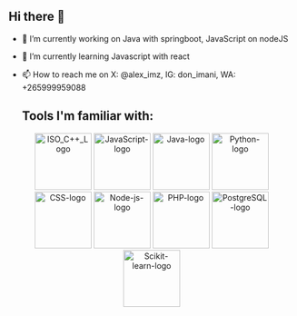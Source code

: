 ## Hi there 👋
- 🔭 I’m currently working on Java with springboot, JavaScript on nodeJS
- 🌱 I’m currently learning Javascript with react
- 📫 How to reach me on X: @alex_imz, IG: don_imani, WA: +265999959088

  ## Tools I'm familiar with:
<p align="center">
  <img src="https://github.com/alexdev2001/alexdev2001/assets/146278746/1e4c601b-1d9a-4e86-b23c-55aec3dd4cab" alt="ISO_C++_Logo" width="100" height="100">
  <img src="https://github.com/alexdev2001/alexdev2001/assets/146278746/89f9d6ec-f445-42a4-b647-2dffd400801b" alt="JavaScript-logo" width="100" height="100">
  <img src="https://github.com/alexdev2001/alexdev2001/assets/146278746/a35bde47-df9e-49d4-9abe-1351c1ad00bc" alt="Java-logo" width="100" height="100">
  <img src="https://github.com/alexdev2001/alexdev2001/assets/146278746/50b315a6-a36f-4d70-bfd5-3f31b8d2df4f" alt="Python-logo" width="100" height="100">
  <img src="https://github.com/alexdev2001/alexdev2001/assets/146278746/a43ba3d5-3c76-49c9-a975-0d0c13c874c5" alt="CSS-logo" width="100" height="100">
  <img src="https://github.com/alexdev2001/alexdev2001/assets/146278746/dfc6e032-0321-448e-9fe3-71f28d45b1a7" alt="Node-js-logo" width="100" height="100">
  <img src="https://github.com/alexdev2001/alexdev2001/assets/146278746/226dc94e-f108-40b5-b805-080980ca5765" alt="PHP-logo" width="100" height="100">
  <img src="https://github.com/alexdev2001/alexdev2001/assets/146278746/d416809a-d7bb-4ba4-9208-a4266a8f0c97" alt="PostgreSQL-logo" width="100" height="100">
  <img src="https://github.com/alexdev2001/alexdev2001/assets/146278746/5f208759-42f1-4faa-bf7f-46402f0f4b2a" alt="Scikit-learn-logo" width="100" height="100">
</p>



<!--
**alexdev2001/alexdev2001** is a ✨ _special_ ✨ repository because its `README.md` (this file) appears on your GitHub profile.

Here are some ideas to get you started:

- 🔭 I’m currently working on ...
- 🌱 I’m currently learning ...
- 👯 I’m looking to collaborate on ...
- 🤔 I’m looking for help with ...
- 💬 Ask me about ...
- 📫 How to reach me: ...
- 😄 Pronouns: ...
- ⚡ Fun fact: ...
-->
